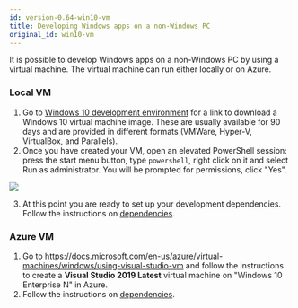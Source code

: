 ```yaml
---
id: version-0.64-win10-vm
title: Developing Windows apps on a non-Windows PC
original_id: win10-vm
---
```


It is possible to develop Windows apps on a non-Windows PC by using a virtual machine. The virtual machine can run either locally or on Azure.

### Local VM

1. Go to [Windows 10 development environment](https://developer.microsoft.com/windows/downloads/virtual-machines/) for a link to download a Windows 10 virtual machine image. These are usually available for 90 days and are provided in different formats (VMWare, Hyper-V, VirtualBox, and Parallels).
2. Once you have created your VM, open an elevated PowerShell session: press the start menu button, type `powershell`, right click on it and select Run as administrator. You will be prompted for permissions, click "Yes".

![](assets/powershell-start-menu.png)

3. At this point you are ready to set up your development dependencies. Follow the instructions on [dependencies](rnw-dependencies.md).

### Azure VM

1. Go to https://docs.microsoft.com/en-us/azure/virtual-machines/windows/using-visual-studio-vm and follow the instructions to create a **Visual Studio 2019 Latest** virtual machine on "Windows 10 Enterprise N" in Azure.
2. Follow the instructions on [dependencies](rnw-dependencies.md).
